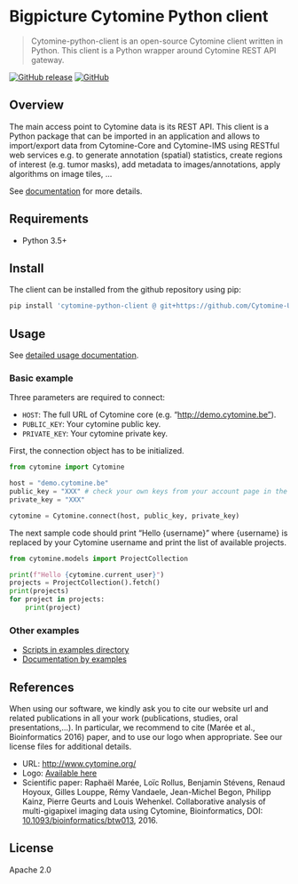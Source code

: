 # Bigpicture Cytomine Python client

> Cytomine-python-client is an open-source Cytomine client written in Python. This client is a Python wrapper around Cytomine REST API gateway.

[![GitHub release](https://img.shields.io/github/release/Cytomine-ULiege/bigpicture-cytomine-python-client.svg)](https://github.com/Cytomine-ULiege/bigpicture-cytomine-python-client/releases)
[![GitHub](https://img.shields.io/github/license/Cytomine-ULiege/bigpicture-cytomine-python-client.svg)](https://github.com/Cytomine-ULiege/bigpicture-cytomine-python-client/blob/master/LICENSE)

## Overview

The main access point to Cytomine data is its REST API. This client is a Python package that can be imported in an application and allows to import/export data from Cytomine-Core and Cytomine-IMS using RESTful web services e.g. to generate annotation (spatial) statistics, create regions of interest (e.g. tumor masks), add metadata to images/annotations, apply algorithms on image tiles, ...

See [documentation](https://doc.uliege.cytomine.org/dev-guide/clients/python/usage) for more details.

## Requirements

* Python 3.5+

## Install

The client can be installed from the github repository using pip:

```bash
pip install 'cytomine-python-client @ git+https://github.com/Cytomine-ULiege/bigpicture-cytomine-python-client.git'
```

## Usage

See [detailed usage documentation](https://doc.uliege.cytomine.org/dev-guide/clients/python/usage).

### Basic example
Three parameters are required to connect:
* `HOST`: The full URL of Cytomine core (e.g. “http://demo.cytomine.be”).
* `PUBLIC_KEY`: Your cytomine public key.
* `PRIVATE_KEY`: Your cytomine private key. 

First, the connection object has to be initialized.   
```python
from cytomine import Cytomine

host = "demo.cytomine.be"
public_key = "XXX" # check your own keys from your account page in the web interface
private_key = "XXX"

cytomine = Cytomine.connect(host, public_key, private_key)
```

The next sample code should print “Hello {username}” where {username} is replaced by your Cytomine username and print the list of available projects.
```python
from cytomine.models import ProjectCollection

print(f"Hello {cytomine.current_user}")
projects = ProjectCollection().fetch()
print(projects)
for project in projects:
    print(project)
```

### Other examples

* [Scripts in examples directory](https://github.com/Cytomine-ULiege/Cytomine-python-client/tree/master/examples)
* [Documentation by examples](https://doc.uliege.cytomine.org/dev-guide/clients/python/usage)

## References
When using our software, we kindly ask you to cite our website url and related publications in all your work (publications, studies, oral presentations,...). In particular, we recommend to cite (Marée et al., Bioinformatics 2016) paper, and to use our logo when appropriate. See our license files for additional details.

- URL: http://www.cytomine.org/
- Logo: [Available here](https://cytomine.coop/sites/cytomine.coop/files/inline-images/logo-300-org.png)
- Scientific paper: Raphaël Marée, Loïc Rollus, Benjamin Stévens, Renaud Hoyoux, Gilles Louppe, Rémy Vandaele, Jean-Michel Begon, Philipp Kainz, Pierre Geurts and Louis Wehenkel. Collaborative analysis of multi-gigapixel imaging data using Cytomine, Bioinformatics, DOI: [10.1093/bioinformatics/btw013](http://dx.doi.org/10.1093/bioinformatics/btw013), 2016. 

## License

Apache 2.0
